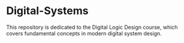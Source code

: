 # Digital-Systems
This repository is dedicated to the Digital Logic Design course, which covers fundamental concepts in modern digital system design. 
